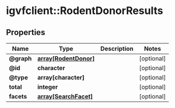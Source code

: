 # igvfclient::RodentDonorResults


## Properties
Name | Type | Description | Notes
------------ | ------------- | ------------- | -------------
**@graph** | [**array[RodentDonor]**](RodentDonor.md) |  | [optional] 
**@id** | **character** |  | [optional] 
**@type** | **array[character]** |  | [optional] 
**total** | **integer** |  | [optional] 
**facets** | [**array[SearchFacet]**](SearchFacet.md) |  | [optional] 


